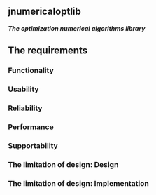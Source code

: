 ## jnumericaloptlib

***The optimization numerical algorithms library***

## **The requirements**

### **Functionality**

### **Usability**

### **Reliability**

### **Performance**

### **Supportability**

### **The limitation of design: Design**

### **The limitation of design: Implementation**
